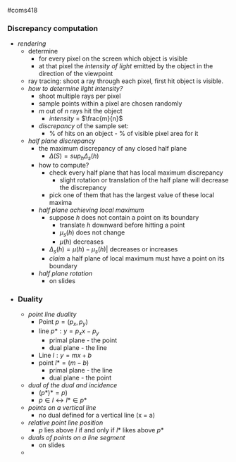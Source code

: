 #coms418 
### Discrepancy computation
- *rendering*
	- determine 
		- for every pixel on the screen which object is visible 
		- at that pixel the *intensity of light* emitted by the object in the direction of the viewpoint
	- ray tracing: shoot a ray through each pixel, first hit object is visible.
	- *how to determine light intensity?*
		- shoot multiple rays per pixel
		- sample points within a pixel are chosen randomly
		- $m$ out of $n$ rays hit the object
			- *intensity* = $\frac{m}{n}$
		- *discrepancy* of the sample set:
			- $\%$ of hits on an object - $\%$ of visible pixel area for it
	- *half plane discrepancy*
		- the maximum discrepancy of any closed half plane
			- $\Delta(S) = sup_h\Delta _s(h)$
		- how to compute?
			- check every half plane that has local maximum discrepancy
				- slight rotation or translation of the half plane will decrease the discrepancy 
			- pick one of them that has the largest value of these local maxima
		- *half plane achieving local maximum*
			- suppose $h$ does not contain a point on its boundary
				- translate $h$ downward before hitting a point
				- $\mu _s(h)$ does not change
				- $\mu(h)$ decreases
			- $\Delta _s(h) = \mu(h) - \mu_s(h)|$ decreases or increases 
			- *claim* a half plane of local maximum must have a point on its boundary
		- *half plane rotation*
			- on slides
- ### Duality
	- *point line duality*
		- Point $p = (p_x,p_y)$
		- line $p*: y = p_xx-p_y$
			- primal plane - the point
			- dual plane - the line
		- Line $l: y = mx + b$
		- point $l* = (m -b)$
			- primal plane - the line
			- dual plane - the point
	- *dual of the dual and incidence*
		- $(p*)* = p)$
		- $p \in l \leftrightarrow l* \in p*$
	- *points on a vertical line*
		- no dual defined for a vertical line (x = a)
	- *relative point line position*
		- $p$ lies above $l$ if and only if $l*$ likes above $p*$
	- *duals of points on a line segment*
		- on slides
	- 